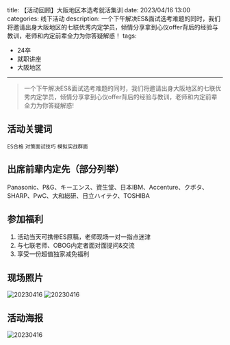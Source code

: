 title: 【活动回顾】大阪地区本选考就活集训
date: 2023/04/16 13:00
categories: 线下活动
description: 一个下午解决ES&面试选考难题的同时，我们将邀请出身大阪地区的七联优秀内定学员，倾情分享拿到心仪offer背后的经验与教训，老师和内定前辈全力为你答疑解惑！
tags:
- 24卒
- 就职讲座
- 大阪地区

---

> 一个下午解决ES&面试选考难题的同时，我们将邀请出身大阪地区的七联优秀内定学员，倾情分享拿到心仪offer背后的经验与教训，老师和内定前辈全力为你答疑解惑!

## 活动关键词
`ES合格` `对策面试技巧` `模拟实战群面`

## 出席前辈内定先（部分列举）
Panasonic、P&G、キーエンス、資生堂、日本IBM、Accenture、クボタ、SHARP、PwC、大和総研、日立ハイテク、TOSHIBA

## 参加福利
1. 活动当天可携带ES原稿，老师现场一对一指点迷津
2. 与七联老师、OBOG内定者面对面提问&交流
3. 享受一份超值独家减免福利

## 现场照片
![20230416](https://qilian-tokyo.github.io/img/20230415/1.jpg)
![20230416](https://qilian-tokyo.github.io/img/20230415/2.jpg)

## 活动海报
![20230416](https://qilian-tokyo.github.io/img/20230415/0.png)